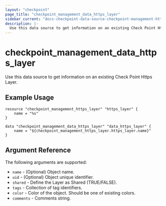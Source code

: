 ```yaml
---
layout: "checkpoint"
page_title: "checkpoint_management_data_https_layer"
sidebar_current: "docs-checkpoint-data-source-checkpoint-management-https-layer"
description: |-
  Use this data source to get information on an existing Check Point Https Layer.
---
```


# checkpoint_management_data_https_layer

Use this data source to get information on an existing Check Point Https Layer.

## Example Usage


```hcl
resource "checkpoint_management_https_layer" "https_layer" {
    name = "%s"
}

data "checkpoint_management_data_https_layer" "data_https_layer" {
    name = "${checkpoint_management_https_layer.https_layer.name}"
}
```

## Argument Reference

The following arguments are supported:

* `name` - (Optional) Object name. 
* `uid` - (Optional) Object unique identifier. 
* `shared` - Define the Layer as Shared (TRUE/FALSE). 
* `tags` - Collection of tag identifiers.
* `color` - Color of the object. Should be one of existing colors. 
* `comments` - Comments string. 
